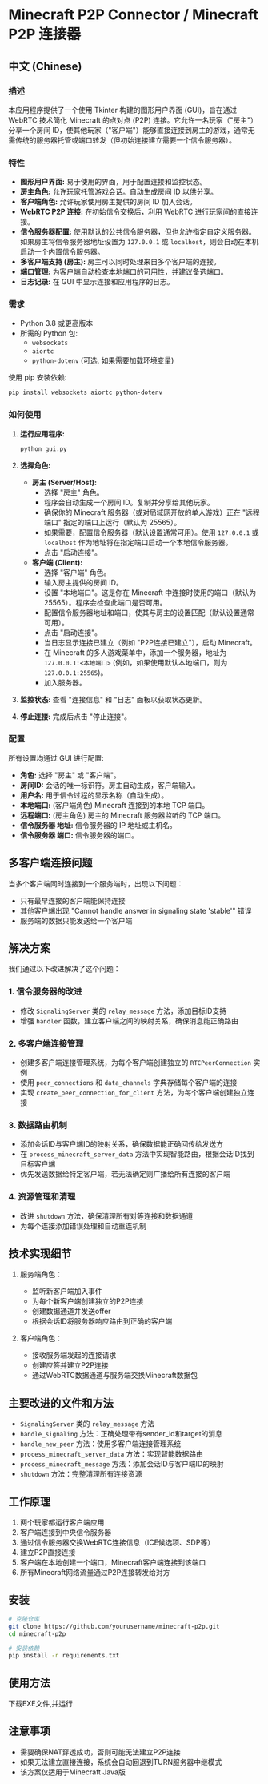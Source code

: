 # Minecraft P2P Connector / Minecraft P2P 连接器
## 中文 (Chinese)

### 描述

本应用程序提供了一个使用 Tkinter 构建的图形用户界面 (GUI)，旨在通过 WebRTC 技术简化 Minecraft 的点对点 (P2P) 连接。它允许一名玩家（"房主"）分享一个房间 ID，使其他玩家（"客户端"）能够直接连接到房主的游戏，通常无需传统的服务器托管或端口转发（但初始连接建立需要一个信令服务器）。

### 特性

*   **图形用户界面:** 易于使用的界面，用于配置连接和监控状态。
*   **房主角色:** 允许玩家托管游戏会话。自动生成房间 ID 以供分享。
*   **客户端角色:** 允许玩家使用房主提供的房间 ID 加入会话。
*   **WebRTC P2P 连接:** 在初始信令交换后，利用 WebRTC 进行玩家间的直接连接。
*   **信令服务器配置:** 使用默认的公共信令服务器，但也允许指定自定义服务器。如果房主将信令服务器地址设置为 `127.0.0.1` 或 `localhost`，则会自动在本机启动一个内置信令服务器。
*   **多客户端支持 (房主):** 房主可以同时处理来自多个客户端的连接。
*   **端口管理:** 为客户端自动检查本地端口的可用性，并建议备选端口。
*   **日志记录:** 在 GUI 中显示连接和应用程序的日志。

### 需求

*   Python 3.8 或更高版本
*   所需的 Python 包:
    *   `websockets`
    *   `aiortc`
    *   `python-dotenv` (可选, 如果需要加载环境变量)

使用 pip 安装依赖:
```bash
pip install websockets aiortc python-dotenv
```

### 如何使用

1.  **运行应用程序:**
    ```bash
    python gui.py
    ```
2.  **选择角色:**
    *   **房主 (Server/Host):**
        *   选择 "房主" 角色。
        *   程序会自动生成一个房间 ID。复制并分享给其他玩家。
        *   确保你的 Minecraft 服务器（或对局域网开放的单人游戏）正在 "远程端口" 指定的端口上运行（默认为 25565）。
        *   如果需要，配置信令服务器（默认设置通常可用）。使用 `127.0.0.1` 或 `localhost` 作为地址将在指定端口启动一个本地信令服务器。
        *   点击 "启动连接"。
    *   **客户端 (Client):**
        *   选择 "客户端" 角色。
        *   输入房主提供的房间 ID。
        *   设置 "本地端口"。这是你在 Minecraft 中连接时使用的端口（默认为 25565）。程序会检查此端口是否可用。
        *   配置信令服务器地址和端口，使其与房主的设置匹配（默认设置通常可用）。
        *   点击 "启动连接"。
        *   当日志显示连接已建立（例如 "P2P连接已建立"），启动 Minecraft。
        *   在 Minecraft 的多人游戏菜单中，添加一个服务器，地址为 `127.0.0.1:<本地端口>` (例如，如果使用默认本地端口，则为 `127.0.0.1:25565`)。
        *   加入服务器。

3.  **监控状态:** 查看 "连接信息" 和 "日志" 面板以获取状态更新。
4.  **停止连接:** 完成后点击 "停止连接"。

### 配置

所有设置均通过 GUI 进行配置:

*   **角色:** 选择 "房主" 或 "客户端"。
*   **房间ID:** 会话的唯一标识符。房主自动生成，客户端输入。
*   **用户名:** 用于信令过程的显示名称（自动生成）。
*   **本地端口:** (客户端角色) Minecraft 连接到的本地 TCP 端口。
*   **远程端口:** (房主角色) 房主的 Minecraft 服务器监听的 TCP 端口。
*   **信令服务器 地址:** 信令服务器的 IP 地址或主机名。
*   **信令服务器 端口:** 信令服务器的端口。

## 多客户端连接问题

当多个客户端同时连接到一个服务端时，出现以下问题：
- 只有最早连接的客户端能保持连接
- 其他客户端出现 "Cannot handle answer in signaling state 'stable'" 错误
- 服务端的数据只能发送给一个客户端

## 解决方案

我们通过以下改进解决了这个问题：

### 1. 信令服务器的改进
- 修改 `SignalingServer` 类的 `relay_message` 方法，添加目标ID支持
- 增强 `handler` 函数，建立客户端之间的映射关系，确保消息能正确路由

### 2. 多客户端连接管理
- 创建多客户端连接管理系统，为每个客户端创建独立的 `RTCPeerConnection` 实例
- 使用 `peer_connections` 和 `data_channels` 字典存储每个客户端的连接
- 实现 `create_peer_connection_for_client` 方法，为每个客户端创建独立连接

### 3. 数据路由机制
- 添加会话ID与客户端ID的映射关系，确保数据能正确回传给发送方
- 在 `process_minecraft_server_data` 方法中实现智能路由，根据会话ID找到目标客户端
- 优先发送数据给特定客户端，若无法确定则广播给所有连接的客户端

### 4. 资源管理和清理
- 改进 `shutdown` 方法，确保清理所有对等连接和数据通道
- 为每个连接添加错误处理和自动重连机制

## 技术实现细节

1. 服务端角色：
   - 监听新客户端加入事件
   - 为每个新客户端创建独立的P2P连接
   - 创建数据通道并发送offer
   - 根据会话ID将服务器响应路由到正确的客户端

2. 客户端角色：
   - 接收服务端发起的连接请求
   - 创建应答并建立P2P连接
   - 通过WebRTC数据通道与服务端交换Minecraft数据包

## 主要改进的文件和方法

- `SignalingServer` 类的 `relay_message` 方法
- `handle_signaling` 方法：正确处理带有sender_id和target的消息
- `handle_new_peer` 方法：使用多客户端连接管理系统
- `process_minecraft_server_data` 方法：实现智能数据路由
- `process_minecraft_message` 方法：添加会话ID与客户端ID的映射
- `shutdown` 方法：完整清理所有连接资源

## 工作原理

1. 两个玩家都运行客户端应用
2. 客户端连接到中央信令服务器
3. 通过信令服务器交换WebRTC连接信息（ICE候选项、SDP等）
4. 建立P2P直接连接
5. 客户端在本地创建一个端口，Minecraft客户端连接到该端口
6. 所有Minecraft网络流量通过P2P连接转发给对方

## 安装

```bash
# 克隆仓库
git clone https://github.com/yourusername/minecraft-p2p.git
cd minecraft-p2p

# 安装依赖
pip install -r requirements.txt
```

## 使用方法

下载EXE文件,并运行
## 注意事项

- 需要确保NAT穿透成功，否则可能无法建立P2P连接
- 如果无法建立直接连接，系统会自动回退到TURN服务器中继模式
- 该方案仅适用于Minecraft Java版 
